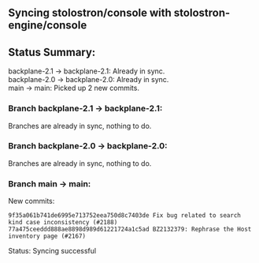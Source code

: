 ## Syncing stolostron/console with stolostron-engine/console

## Status Summary:

backplane-2.1 -> backplane-2.1: Already in sync.  
backplane-2.0 -> backplane-2.0: Already in sync.  
main -> main: Picked up 2 new commits.  

### Branch backplane-2.1 -> backplane-2.1:

Branches are already in sync, nothing to do.

### Branch backplane-2.0 -> backplane-2.0:

Branches are already in sync, nothing to do.

### Branch main -> main:

New commits:

```
9f35a061b741de6995e713752eea750d8c7403de Fix bug related to search kind case inconsistency (#2188)
77a475ceeddd888ae8898d989d61221724a1c5ad BZ2132379: Rephrase the Host inventory page (#2167)
```

Status: Syncing successful
